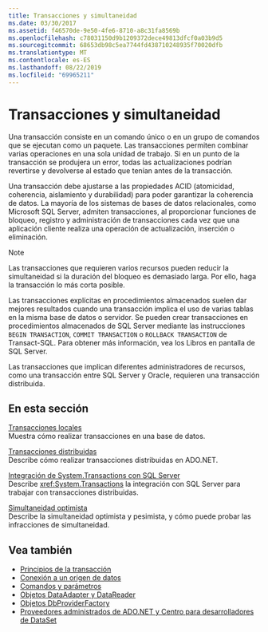 ```yaml
---
title: Transacciones y simultaneidad
ms.date: 03/30/2017
ms.assetid: f46570de-9e50-4fe6-8710-a8c31fa8569b
ms.openlocfilehash: c78031150d9b1209372dece49813dfcf0a03b9d5
ms.sourcegitcommit: 68653db98c5ea7744fd438710248935f70020dfb
ms.translationtype: MT
ms.contentlocale: es-ES
ms.lasthandoff: 08/22/2019
ms.locfileid: "69965211"
---
```

# <a name="transactions-and-concurrency"></a>Transacciones y simultaneidad
Una transacción consiste en un comando único o en un grupo de comandos que se ejecutan como un paquete. Las transacciones permiten combinar varias operaciones en una sola unidad de trabajo. Si en un punto de la transacción se produjera un error, todas las actualizaciones podrían revertirse y devolverse al estado que tenían antes de la transacción.  
  
 Una transacción debe ajustarse a las propiedades ACID (atomicidad, coherencia, aislamiento y durabilidad) para poder garantizar la coherencia de datos. La mayoría de los sistemas de bases de datos relacionales, como Microsoft SQL Server, admiten transacciones, al proporcionar funciones de bloqueo, registro y administración de transacciones cada vez que una aplicación cliente realiza una operación de actualización, inserción o eliminación.  
  
> [!NOTE]
> Las transacciones que requieren varios recursos pueden reducir la simultaneidad si la duración del bloqueo es demasiado larga. Por ello, haga la transacción lo más corta posible.  
  
 Las transacciones explícitas en procedimientos almacenados suelen dar mejores resultados cuando una transacción implica el uso de varias tablas en la misma base de datos o servidor. Se pueden crear transacciones en procedimientos almacenados de SQL Server mediante las instrucciones `BEGIN TRANSACTION`, `COMMIT TRANSACTION` o `ROLLBACK TRANSACTION` de Transact-SQL. Para obtener más información, vea los Libros en pantalla de SQL Server.  
  
 Las transacciones que implican diferentes administradores de recursos, como una transacción entre SQL Server y Oracle, requieren una transacción distribuida.  
  
## <a name="in-this-section"></a>En esta sección  
 [Transacciones locales](../../../../docs/framework/data/adonet/local-transactions.md)  
 Muestra cómo realizar transacciones en una base de datos.  
  
 [Transacciones distribuidas](../../../../docs/framework/data/adonet/distributed-transactions.md)  
 Describe cómo realizar transacciones distribuidas en ADO.NET.  
  
 [Integración de System.Transactions con SQL Server](../../../../docs/framework/data/adonet/system-transactions-integration-with-sql-server.md)  
 Describe <xref:System.Transactions> la integración con SQL Server para trabajar con transacciones distribuidas.  
  
 [Simultaneidad optimista](../../../../docs/framework/data/adonet/optimistic-concurrency.md)  
 Describe la simultaneidad optimista y pesimista, y cómo puede probar las infracciones de simultaneidad.  
  
## <a name="see-also"></a>Vea también

- [Principios de la transacción](../../../../docs/framework/data/transactions/transaction-fundamentals.md)
- [Conexión a un origen de datos](../../../../docs/framework/data/adonet/connecting-to-a-data-source.md)
- [Comandos y parámetros](../../../../docs/framework/data/adonet/commands-and-parameters.md)
- [Objetos DataAdapter y DataReader](../../../../docs/framework/data/adonet/dataadapters-and-datareaders.md)
- [Objetos DbProviderFactory](../../../../docs/framework/data/adonet/dbproviderfactories.md)
- [Proveedores administrados de ADO.NET y Centro para desarrolladores de DataSet](https://go.microsoft.com/fwlink/?LinkId=217917)
